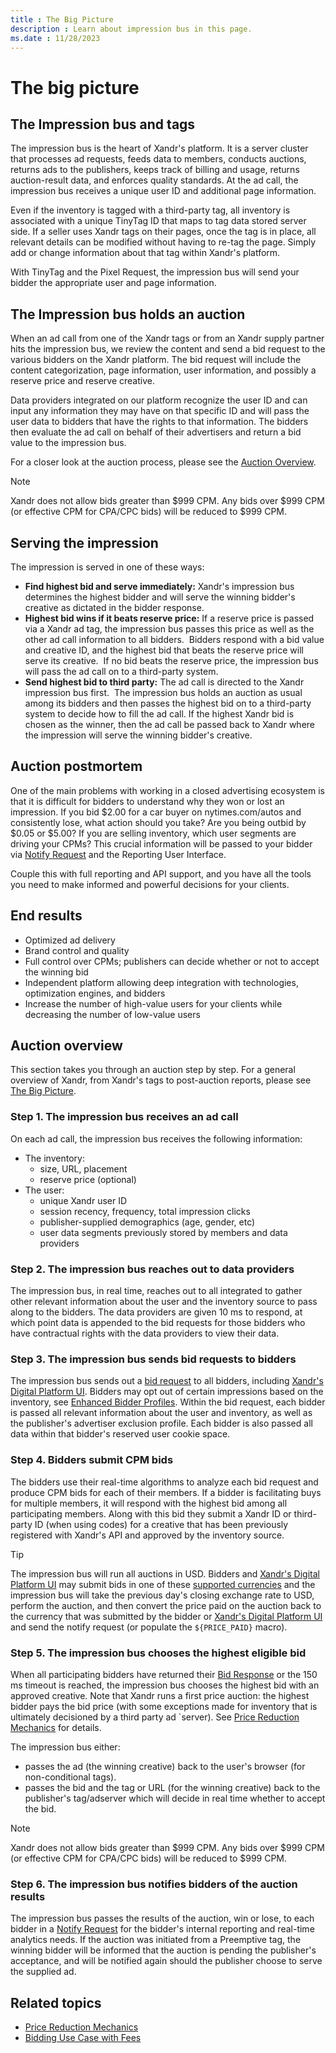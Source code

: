 ```yaml
---
title : The Big Picture
description : Learn about impression bus in this page.  
ms.date : 11/28/2023
---
```



# The big picture

## The Impression bus and tags

The impression bus is the heart of Xandr's
platform. It is a server cluster that processes ad requests, feeds data
to members, conducts auctions, returns ads to the publishers, keeps
track of billing and usage, returns auction-result data, and enforces
quality standards. At the ad call, the impression bus receives a unique
user ID and additional page information.

Even if the inventory is tagged with a third-party tag, all inventory is
associated with a unique TinyTag ID that maps to tag data stored server
side. If a seller uses Xandr tags on their
pages, once the tag is in place, all relevant details can be modified
without having to re-tag the page. Simply add or change information
about that tag within Xandr's platform.

With TinyTag and the Pixel Request, the impression bus will send your
bidder the appropriate user and page information.

## The Impression bus holds an auction

When an ad call from one of the Xandr tags or
from an Xandr supply partner hits the impression
bus, we review the content and send a bid request to the various bidders
on the Xandr platform. The bid request will
include the content categorization, page information, user information,
and possibly a reserve price and reserve creative. 

Data providers integrated on our platform recognize the user ID and can
input any information they may have on that specific ID and will pass
the user data to bidders that have the rights to that information. The
bidders then evaluate the ad call on behalf of their advertisers and
return a bid value to the impression bus. 

For a closer look at the auction process, please see the [Auction Overview](auction-overview.md).

> [!NOTE]
> Xandr does not allow bids greater than $999 CPM. Any bids over $999 CPM (or effective CPM for CPA/CPC bids) will be reduced to $999 CPM.

## Serving the impression

The impression is served in one of these ways:

- **Find highest bid and serve immediately:**
  Xandr's impression bus determines the highest
  bidder and will serve the winning bidder's creative as dictated in the
  bidder response.
- **Highest bid wins if it beats reserve price:** If a reserve price is
  passed via a Xandr ad tag, the impression bus
  passes this price as well as the other ad call information to all
  bidders.  Bidders respond with a bid value and creative ID, and the
  highest bid that beats the reserve price will serve its creative.  If
  no bid beats the reserve price, the impression bus will pass the ad
  call on to a third-party system.
- **Send highest bid to third party:** The ad call is directed to the
  Xandr impression bus first.  The impression
  bus holds an auction as usual among its bidders and then passes the
  highest bid on to a third-party system to decide how to fill the ad
  call. If the highest Xandr bid is chosen as
  the winner, then the ad call be passed back to
  Xandr where the impression will serve the
  winning bidder's creative.

## Auction postmortem

One of the main problems with working in a closed advertising ecosystem
is that it is difficult for bidders to understand why they won or lost
an impression. If you bid $2.00 for a car buyer on nytimes.com/autos and
consistently lose, what action should you take? Are you being outbid by
$0.05 or $5.00? If you are selling inventory, which user segments are
driving your CPMs? This crucial information will be passed to your
bidder via [Notify Request](notify-request.md) and the Reporting User
Interface.

Couple this with full reporting and API support, and you have all the
tools you need to make informed and powerful decisions for your clients.

## End results

- Optimized ad delivery
- Brand control and quality
- Full control over CPMs; publishers can decide whether or not to accept
  the winning bid
- Independent platform allowing deep integration with technologies,
  optimization engines, and bidders
- Increase the number of high-value users for your clients while
  decreasing the number of low-value users

## Auction overview

This section takes you through an auction step by step. For a general overview of Xandr, from Xandr's tags to post-auction reports, please see [The Big Picture](the-big-picture.md).

### Step 1. The impression bus receives an ad call

On each ad call, the impression bus receives the following information:

- The inventory:
  - size, URL, placement
  - reserve price (optional)
- The user:
  - unique Xandr user ID
  - session recency, frequency, total impression clicks
  - publisher-supplied demographics (age, gender, etc)
  - user data segments previously stored by members and data providers

### Step 2. The impression bus reaches out to data providers

The impression bus, in real time, reaches out to all integrated to gather other relevant information about the user and the inventory source to pass along to the bidders. The data providers are given 10 ms to respond, at which point data is appended to the bid requests for those bidders who have contractual rights with the data providers to view their data.

### Step 3. The impression bus sends bid requests to bidders

The impression bus sends out a [bid request](outgoing-bid-request-to-bidders.md) to all bidders, including [Xandr's Digital Platform UI](xandr-s-digital-platform-ui.md). Bidders may opt out of certain impressions based on the inventory, see [Enhanced Bidder Profiles](enhanced-bidder-profiles.md). Within the bid request, each bidder is passed all relevant information about the user and inventory, as well as the publisher's advertiser exclusion profile. Each bidder is also passed all data within that bidder's reserved user cookie space.

### Step 4. Bidders submit CPM bids

The bidders use their real-time algorithms to analyze each bid request and produce CPM bids for each of their members. If a bidder is facilitating buys for multiple members, it will respond with the highest bid among all participating members. Along with this bid they submit a Xandr ID or third-party ID (when using codes) for a creative that has been previously registered with Xandr's API and approved by the inventory source.

> [!TIP]
> The impression bus will run all auctions in USD. Bidders and [Xandr's Digital Platform UI](xandr-s-digital-platform-ui.md) may submit bids in one of these [supported currencies](supported-currencies.md) and the impression bus will take the previous day's closing exchange rate to USD, perform the auction, and then convert the price paid on the auction back to the currency that was submitted by the bidder or [Xandr's Digital Platform UI](xandr-s-digital-platform-ui.md) and send the notify request (or populate the `${PRICE_PAID}` macro).

### Step 5. The impression bus chooses the highest eligible bid

When all participating bidders have returned their [Bid Response](incoming-bid-response-from-bidders.md) or the 150 ms timeout is reached, the impression bus chooses the highest bid with an approved creative. Note that Xandr runs a first price auction: the highest bidder pays the bid price (with some exceptions made for inventory that is ultimately decisioned by a third party ad `server). See [Price Reduction Mechanics](price-reduction-mechanics.md) for details.

The impression bus either:

- passes the ad (the winning creative) back to the user's browser (for non-conditional tags).
- passes the bid and the tag or URL (for the winning creative) back to the publisher's tag/adserver which will decide in real time whether to accept the bid.

> [!NOTE]
> Xandr does not allow bids greater than $999 CPM. Any bids over $999 CPM (or effective CPM for CPA/CPC bids) will be reduced to $999 CPM.

### Step 6. The impression bus notifies bidders of the auction results

The impression bus passes the results of the auction, win or lose, to each bidder in a [Notify Request](notify-request.md) for the bidder's internal reporting and real-time analytics needs. If the auction was initiated from a Preemptive tag, the winning bidder will be informed that the auction is pending the publisher's acceptance, and will be notified again should the publisher choose to serve the supplied ad.

## Related topics

- [Price Reduction Mechanics](price-reduction-mechanics.md)
- [Bidding Use Case with Fees](bidding-use-case-with-fees.md)
